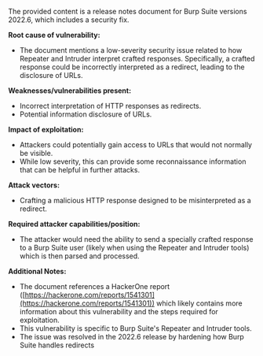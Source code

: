 The provided content is a release notes document for Burp Suite versions 2022.6, which includes a security fix.

**Root cause of vulnerability:**

- The document mentions a low-severity security issue related to how Repeater and Intruder interpret crafted responses. Specifically, a crafted response could be incorrectly interpreted as a redirect, leading to the disclosure of URLs.

**Weaknesses/vulnerabilities present:**

- Incorrect interpretation of HTTP responses as redirects.
- Potential information disclosure of URLs.

**Impact of exploitation:**

- Attackers could potentially gain access to URLs that would not normally be visible.
- While low severity, this can provide some reconnaissance information that can be helpful in further attacks.

**Attack vectors:**

- Crafting a malicious HTTP response designed to be misinterpreted as a redirect.

**Required attacker capabilities/position:**

- The attacker would need the ability to send a specially crafted response to a Burp Suite user (likely when using the Repeater and Intruder tools) which is then parsed and processed.

**Additional Notes:**

- The document references a HackerOne report ([https://hackerone.com/reports/1541301](https://hackerone.com/reports/1541301)) which likely contains more information about this vulnerability and the steps required for exploitation.
- This vulnerability is specific to Burp Suite's Repeater and Intruder tools.
- The issue was resolved in the 2022.6 release by hardening how Burp Suite handles redirects